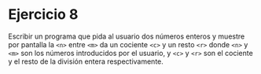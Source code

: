 # Ejercicio 8

Escribir un programa que pida al usuario dos números enteros y muestre por pantalla la `<n>` entre `<m>` da un cociente `<c>` y un resto `<r>` donde `<n>` y `<m>` son los números introducidos por el usuario, y `<c>` y `<r>` son el cociente y el resto de la división entera respectivamente.